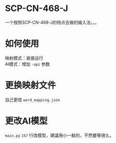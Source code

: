 # SCP-CN-468-J
一个按照SCP-CN-468-J的特点去做的输入法。。。

# 如何使用
映射模式：直接运行\
AI模式：增加 `-api` 参数

# 更换映射文件
自己更改 `word_mapping.json`

# 更改AI模型
`main.py` `157` 行改模型，建議用小一點的，不然要等很久。
